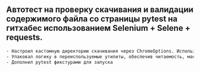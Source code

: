 ## Автотест на проверку скачивания и валидации содержимого файла со страницы pytest на гитхабес использованием Selenium + Selene + requests.
```bash
- Настроил кастомную директорию скачивания через ChromeOptions. Использовал API-запрос вместо UI-клика для устойчивости теста.
- Упаковал логику в переиспользуемые утилиты, обеспечив читаемость, масштабируемость и чистоту кода.
- Дополнил pytest фикстурами для запуска
```
